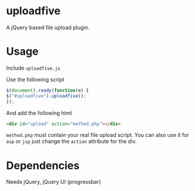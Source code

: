 uploadfive
==========

A jQuery based file upload plugin.


Usage
=======

Include  `uploadfive.js`

Use the following script

```js
$(document).ready(function(e) {
$("#uploadfive").uploadfive();
});
```

And add the following html
```html
<div id="upload" action="method.php"></div>
```

`method.php` must contain your real file upload script. You can also use it for `asp` or `jsp` just change the `action` attribute for the div.

Dependencies
=============

Needs jQuery, jQuery UI (progressbar) 


